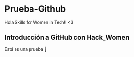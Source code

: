 # Prueba-Github

Hola Skills for Women in Tech!! &lt;3

## Introducción a GitHub con Hack_Women

Está es una prueba 🦄
